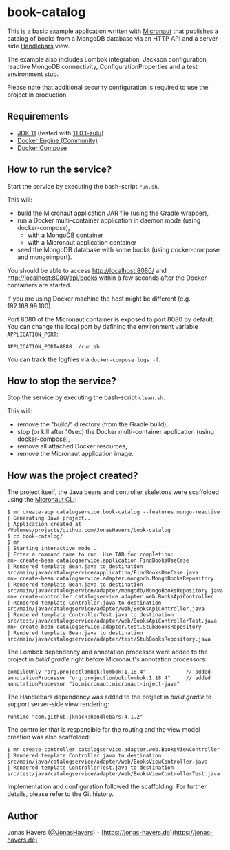 # book-catalog

This is a basic example application written with [Micronaut](http://micronaut.io)
that publishes a catalog of books from a MongoDB database via an HTTP API and a server-side [Handlebars](http://jknack.github.io/handlebars.java/) view.

The example also includes Lombok integration, Jackson configuration, reactive MongoDB connectivity, ConfigurationProperties and a test environment stub.

Please note that additional security configuration is required to use the project in production.

## Requirements

* [JDK 11](https://www.oracle.com/technetwork/java/javase/downloads/jdk11-downloads-5066655.html) (tested with [11.0.1-zulu](https://www.azul.com/downloads/zulu/))
* [Docker Engine (Community)](https://store.docker.com/search?type=edition&offering=community)
* [Docker Compose](https://docs.docker.com/compose/install/)

## How to run the service?

Start the service by executing the bash-script `run.sh`.

This will:
- build the Micronaut application JAR file (using the Gradle wrapper),
- run a Docker multi-container application in daemon mode (using docker-compose),
  - with a MongoDB container
  - with a Micronaut application container
- seed the MongoDB database with some books (using docker-compose and mongoimport).

You should be able to access [http://localhost:8080/](http://localhost:8080/)
and [http://localhost:8080/api/books](http://localhost:8080/api/books) 
within a few seconds after the Docker containers are started.

If you are using Docker machine the host might be different (e.g. 192.168.99.100).
 
Port 8080 of the Micronaut container is exposed to port 8080 by default.
You can change the local port by defining the environment variable 
`APPLICATION_PORT`:
```
APPLICATION_PORT=8888 ./run.sh
```

You can track the logfiles via `docker-compose logs -f`.

## How to stop the service?

Stop the service by executing the bash-script `clean.sh`.

This will:
- remove the "build/" directory (from the Gradle build),
- stop (or kill after 10sec) the Docker multi-container application (using docker-compose),
- remove all attached Docker resources,
- remove the Micronaut application image.

## How was the project created?

The project itself, the Java beans and controller skeletons were scaffolded using the 
[Micronaut CLI](https://docs.micronaut.io/latest/guide/index.html#buildCLI):

```
$ mn create-app catalogservice.book-catalog --features mongo-reactive
| Generating Java project...
| Application created at /Volumes/projects/github.com/JonasHavers/book-catalog
$ cd book-catalog/
$ mn
| Starting interactive mode...
| Enter a command name to run. Use TAB for completion:
mn> create-bean catalogservice.application.FindBooksUseCase
| Rendered template Bean.java to destination src/main/java/catalogservice/application/FindBooksUseCase.java
mn> create-bean catalogservice.adapter.mongodb.MongoBooksRepository
| Rendered template Bean.java to destination src/main/java/catalogservice/adapter/mongodb/MongoBooksRepository.java
mn> create-controller catalogservice.adapter.web.BooksApiController
| Rendered template Controller.java to destination src/main/java/catalogservice/adapter/web/BooksApiController.java
| Rendered template ControllerTest.java to destination src/test/java/catalogservice/adapter/web/BooksApiControllerTest.java
mn> create-bean catalogservice.adapter.test.StubBooksRepository
| Rendered template Bean.java to destination src/main/java/catalogservice/adapter/test/StubBooksRepository.java
```

The Lombok dependency and annotation processor were added to the project in *build.gradle* right before Micronaut's annotation processors:

```
compileOnly "org.projectlombok:lombok:1.18.4"             // added
annotationProcessor "org.projectlombok:lombok:1.18.4"     // added
annotationProcessor "io.micronaut:micronaut-inject-java"
```

The Handlebars dependency was added to the project in *build.gradle* to support server-side view rendering:

```
runtime "com.github.jknack:handlebars:4.1.2"
```

The controller that is responsible for the routing and the view model creation was also scaffolded:

```
$ mn create-controller catalogservice.adapter.web.BooksViewController
| Rendered template Controller.java to destination src/main/java/catalogservice/adapter/web/BooksViewController.java
| Rendered template ControllerTest.java to destination src/test/java/catalogservice/adapter/web/BooksViewControllerTest.java
```

Implementation and configuration followed the scaffolding.
For further details, please refer to the Git history.

## Author

Jonas Havers ([@JonasHavers](https://twitter.com/JonasHavers)) - [https://jonas-havers.de](https://jonas-havers.de)
